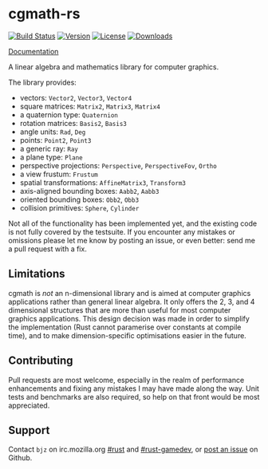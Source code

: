 # cgmath-rs

[![Build Status](https://img.shields.io/travis/bjz/cgmath-rs.svg)](https://travis-ci.org/bjz/cgmath-rs)
[![Version](https://img.shields.io/crates/v/cgmath.svg)](https://crates.io/crates/cgmath)
[![License](https://img.shields.io/crates/l/cgmath.svg)](https://github.com/bjz/cgmath-rs/blob/master/LICENSE)
[![Downloads](https://img.shields.io/crates/d/cgmath.svg)](https://crates.io/crates/cgmath)

[Documentation](http://bjz.github.io/cgmath-rs)

A linear algebra and mathematics library for computer graphics.

The library provides:

- vectors: `Vector2`, `Vector3`, `Vector4`
- square matrices: `Matrix2`, `Matrix3`, `Matrix4`
- a quaternion type: `Quaternion`
- rotation matrices: `Basis2`, `Basis3`
- angle units: `Rad`, `Deg`
- points: `Point2`, `Point3`
- a generic ray: `Ray`
- a plane type: `Plane`
- perspective projections: `Perspective`, `PerspectiveFov`, `Ortho`
- a view frustum: `Frustum`
- spatial transformations: `AffineMatrix3`, `Transform3`
- axis-aligned bounding boxes: `Aabb2`, `Aabb3`
- oriented bounding boxes: `Obb2`, `Obb3`
- collision primitives: `Sphere`, `Cylinder`

Not all of the functionality has been implemented yet, and the existing code
is not fully covered by the testsuite. If you encounter any mistakes or
omissions please let me know by posting an issue, or even better: send me a
pull request with a fix.

## Limitations

cgmath is _not_ an n-dimensional library and is aimed at computer graphics
applications rather than general linear algebra. It only offers the 2, 3, and
4 dimensional structures that are more than useful for most computer graphics
applications. This design decision was made in order to simplify the
implementation (Rust cannot paramerise over constants at compile time), and to
make dimension-specific optimisations easier in the future.

## Contributing

Pull requests are most welcome, especially in the realm of performance
enhancements and fixing any mistakes I may have made along the way. Unit tests
and benchmarks are also required, so help on that front would be most
appreciated.

## Support

Contact `bjz` on irc.mozilla.org [#rust](http://mibbit.com/?server=irc.mozilla.org&channel=%23rust)
and [#rust-gamedev](http://mibbit.com/?server=irc.mozilla.org&channel=%23rust-gamedev),
or [post an issue](https://github.com/bjz/cgmath-rs/issues/new) on Github.
